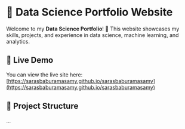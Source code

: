 # 🌟 Data Science Portfolio Website

Welcome to my **Data Science Portfolio**! 🚀 This website showcases my skills, projects, and experience in data science, machine learning, and analytics.

## 📌 Live Demo
You can view the live site here: [https://sarasbaburamasamy.github.io/sarasbaburamasamy](https://sarasbaburamasamy.github.io/sarasbaburamasamy)


## 📁 Project Structure
...
